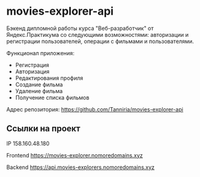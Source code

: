 # movies-explorer-api
Бэкенд дипломной работы курса "Веб-разработчик" от Яндекс.Практикума со следующими возможностями: авторизации и регистрации пользователей, операции с фильмами и пользователями.

Функционал приложения:

* Регистрация
* Авторизация
* Редактирования профиля
* Создание фильма
* Удаление фильма
* Получение списка фильмов

Адрес репозитория: https://github.com/Tanniria/movies-explorer-api

## Ссылки на проект

IP 158.160.48.180

Frontend https://movies-explorer.nomoredomains.xyz

Backend https://api.movies-explorers.nomoredomains.xyz
